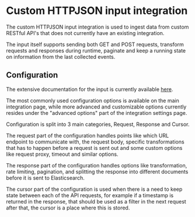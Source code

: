 # Custom HTTPJSON input integration

The custom HTTPJSON input integration is used to ingest data from custom RESTful API's that does
not currently have an existing integration.

The input itself supports sending both GET and POST requests, transform requests and responses during runtime, paginate and keep a running state on information from the last collected events.

## Configuration

The extensive documentation for the input is currently available [here](https://www.elastic.co/guide/en/beats/filebeat/current/filebeat-input-httpjson.html).

The most commonly used configuration options is available on the main integration page, while more advanced and customizable options currently resides under the "advanced options" part of the integration settings page.

Configuration is split into 3 main categories, Request, Response and Cursor.

The request part of the configuration handles points like which URL endpoint to communicate with, the request body, specific transformations that has to happen before a request is sent out and some custom options like request proxy, timeout and similar options.

The response part of the configuration handles options like transformation, rate limiting, pagination, and splitting the response into different documents before it is sent to Elasticsearch.

The cursor part of the configuration is used when there is a need to keep state between each of the API requests, for example if a timestamp is returned in the response, that should be used as a filter in the next request after that, the cursor is a place where this is stored.

